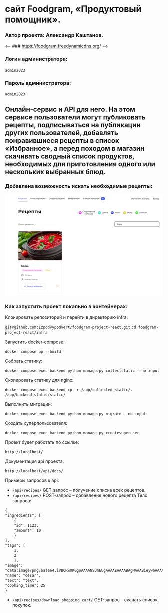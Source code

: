 # сайт Foodgram, «Продуктовый помощник».

### Автор проекта: **Александр Каштанов.**

<-- ### https://foodgram.freedynamicdns.org/ -->

### Логин администратора:

`admin2023`

### Пароль администратора:

`admin2023`

## Онлайн-сервис и API для него. На этом сервисе пользователи могут публиковать рецепты, подписываться на публикации других пользователей, добавлять понравившиеся рецепты в список «Избранное», а перед походом в магазин скачивать сводный список продуктов, необходимых для приготовления одного или нескольких выбранных блюд.

### Добавлена возможность искать необходимые рецепты:

![Скрин](https://github.com/Izpodvypodvert/foodgram-project-react/blob/master/search.png)

### Как запустить проект локально в контейнерах:

Клонировать репозиторий и перейти в директорию infra:

`git@github.com:Izpodvypodvert/foodgram-project-react.git`
`cd foodgram-project-react/infra`

Запустить docker-compose:

```
docker compose up --build

```

Собрать статику:

```
docker compose exec backend python manage.py collectstatic --no-input

```

Скопировать статику для nginx:

```
docker compose exec backend cp -r /app/collected_static/. /app/backend_static/static/
```

Выполнить миграции:

```
docker compose exec backend python manage.py migrate --no-input

```

Создать суперпользователя:

```
docker compose exec backend python manage.py createsuperuser

```

Проект будет работать по ссылке:

```
http://localhost/
```

Документация api проекта:

```
http://localhost/api/docs/
```

Примеры запросов к api:

-   `/api/recipes/` GET-запрос – получение списка всех рецептов.
-   `/api/recipes/` POST-запрос – добавление нового рецепта
    Тело запроса:

```
{
"ingredients": [
    {
    "id": 1123,
    "amount": 10
    }
],
"tags": [
    1,
    2
    ],
"image": "data:image/png;base64,iVBORw0KGgoAAAANSUhEUgAAAAEAAAABAgMAAABieywaAAAACVBMVEUAAAD///9fX1/S0ecCAAAACXBIWXMAAA7EAAAOxAGVKw4bAAAACklEQVQImWNoAAAAggCByxOyYQAAAABJRU5ErkJggg==",
"name": "cesar",
"text": "text",
"cooking_time": 25
}
```

-   `/api/recipes/download_shopping_cart/` GET-запрос – cкачать список покупок.
